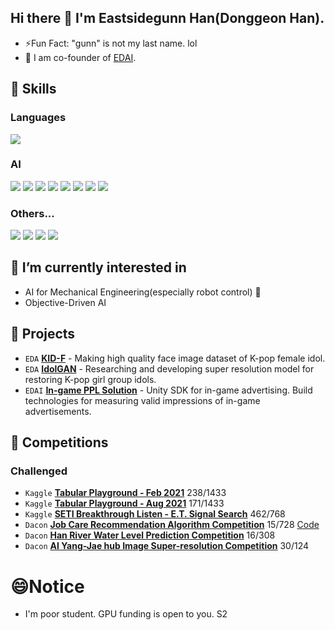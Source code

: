 ## Hi there 👋 I'm Eastsidegunn Han(Donggeon Han).
 
- ⚡Fun Fact: "gunn" is not my last name. lol
- 🔭 I am co-founder of [EDAI](https://github.com/edai-club).

<!--
### [My blog]()
-->
## 🤩 Skills

### Languages
<img src="https://img.shields.io/badge/Python-3776AB?style=flat-square&logo=Python&logoColor=white"/>


### AI
<img src="https://img.shields.io/badge/Tensorflow-FF6F00?style=flat-square&logo=Tensorflow&logoColor=white"/> <img src="https://img.shields.io/badge/Keras-D00000?style=flat-square&logo=Keras&logoColor=white"/> <img src="https://img.shields.io/badge/OpenCV-5C3EE8?style=flat-square&logo=OpenCV&logoColor=white"/> <img src="https://img.shields.io/badge/scikitLearn-F7931E?style=flat-square&logo=scikit-learn&logoColor=white"/> <img src="https://img.shields.io/badge/NumPy-013243?style=flat-square&logo=NumPy&logoColor=white"/> <img src="https://img.shields.io/badge/pandas-150458?style=flat-square&logo=pandas&logoColor=white"/> <img src="https://img.shields.io/badge/Jupyter-F37626?style=flat-square&logo=Jupyter&logoColor=white"/> <img src="https://img.shields.io/badge/PyTorch-EE4C2C?style=flat-square&logo=PyTorch&logoColor=white"/> 


### Others...
<img src="https://img.shields.io/badge/Ubuntu-E95420?style=flat-square&logo=Ubuntu&logoColor=white"/> <img src="https://img.shields.io/badge/Docker-2496ED?style=flat-square&logo=Docker&logoColor=white"/> <img src="https://img.shields.io/badge/Git-F05032?style=flat-square&logo=Git&logoColor=white"/> <img src="https://img.shields.io/badge/Autodesk Inventor-000000?style=flat-square&logo=Autodesk&logoColor=white"/>

## 🌱 I’m currently interested in

- AI for Mechanical Engineering(especially robot control) 🤖
- Objective-Driven AI
  
## 💼 Projects

* `EDA` **[KID-F](https://github.com/PCEO-AI-CLUB/KID-F)** - Making high quality face image dataset of K-pop female idol. 
* `EDA` **[IdolGAN](https://github.com/PCEO-AI-CLUB/IdolGAN)** - Researching and developing super resolution model for restoring K-pop girl group idols.
* `EDAI` **[In-game PPL Solution](https://edai.imweb.me/)** - Unity SDK for in-game advertising. Build technologies for measuring valid impressions of in-game advertisements.

## 🎀 Competitions

### Challenged
* `Kaggle` **[Tabular Playground - Feb 2021](https://www.kaggle.com/c/tabular-playground-series-feb-2021/leaderboard)** 238/1433
* `Kaggle` **[Tabular Playground - Aug 2021](https://www.kaggle.com/c/tabular-playground-series-aug-2021/leaderboard)** 171/1433
* `Kaggle` **[SETI Breakthrough Listen - E.T. Signal Search](https://www.kaggle.com/competitions/seti-breakthrough-listen/leaderboard)** 462/768
* `Dacon`  **[Job Care Recommendation Algorithm Competition](https://dacon.io/competitions/official/235863/leaderboard)** 15/728 [Code](https://github.com/PCEO-AI-CLUB/JobCare--DACON)
* `Dacon` **[Han River Water Level Prediction Competition](https://dacon.io/competitions/official/235949/leaderboard)** 16/308
* `Dacon` **[AI Yang-Jae hub Image Super-resolution Competition](https://dacon.io/competitions/official/235977/leaderboard)** 30/124 

# 😄Notice

- I'm poor student. GPU funding is open to you. S2
<!--
**Eastsidegunn/Eastsidegunn** is a ✨ _special_ ✨ repository because its `README.md` (this file) appears on your GitHub profile.

Here are some ideas to get you started:

- 🔭 I’m currently working on ...
- 🌱 I’m currently learning ...
- 👯 I’m looking to collaborate on ...
- 🤔 I’m looking for help with ...
- 💬 Ask me about ...
- 📫 How to reach me: ...
- 😄 Pronouns: ...
- ⚡ Fun fact: ...
-->
